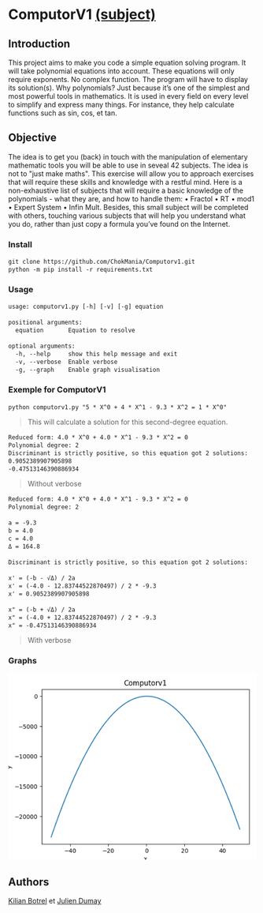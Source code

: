 # ComputorV1 [(subject)](https://cdn.intra.42.fr/pdf/pdf/9774/en.subject.pdf)

## Introduction

This project aims to make you code a simple equation solving program. It will take polynomial equations into account. These equations will only require exponents. No complex
function. The program will have to display its solution(s).
Why polynomials? Just because it’s one of the simplest and most powerful tools in
mathematics. It is used in every field on every level to simplify and express many things.
For instance, they help calculate functions such as sin, cos, et tan.

## Objective

The idea is to get you (back) in touch with the manipulation of elementary mathematic
tools you will be able to use in seveal 42 subjects. The idea is not to "just make maths".
This exercise will allow you to approach exercises that will require these skills and knowledge with a restful mind.
Here is a non-exhaustive list of subjects that will require a basic knowledge of the
polynomials - what they are, and how to handle them:
• Fractol
• RT
• mod1
• Expert System
• Infin Mult.
Besides, this small subject will be completed with others, touching various subjects
that will help you understand what you do, rather than just copy a formula you’ve found
on the Internet.

### Install
<pre>
<code>git clone https://github.com/ChokMania/Computorv1.git</code>
<code>python -m pip install -r requirements.txt</code></pre> 

### Usage
<pre><code>usage: computorv1.py [-h] [-v] [-g] equation

positional arguments:
  equation       Equation to resolve

optional arguments:
  -h, --help     show this help message and exit
  -v, --verbose  Enable verbose
  -g, --graph    Enable graph visualisation
</code></pre>

### Exemple for ComputorV1

<pre><code>python computorv1.py "5 * X^0 + 4 * X^1 - 9.3 * X^2 = 1 * X^0"</code>
</pre>
>This will calculate a solution for this second-degree equation.
<pre><code>Reduced form: 4.0 * X^0 + 4.0 * X^1 - 9.3 * X^2 = 0
Polynomial degree: 2
Discriminant is strictly positive, so this equation got 2 solutions:
0.9052389907905898
-0.47513146390886934
</code></pre>
> Without verbose

<pre><code>Reduced form: 4.0 * X^0 + 4.0 * X^1 - 9.3 * X^2 = 0
Polynomial degree: 2

a = -9.3
b = 4.0
c = 4.0
Δ = 164.8

Discriminant is strictly positive, so this equation got 2 solutions:

x' = (-b - √Δ) / 2a
x' = (-4.0 - 12.83744522870497) / 2 * -9.3
x' = 0.9052389907905898

x" = (-b + √Δ) / 2a
x" = (-4.0 + 12.83744522870497) / 2 * -9.3
x" = -0.47513146390886934
</code></pre>
> With verbose

### Graphs
<img src="./images/Figure_1.png">

## Authors
[Kilian Botrel](https://github.com/kibotrel) et [Julien Dumay](https://github.com/ChokMania/)
